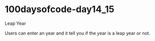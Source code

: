 # 100daysofcode-day14_15
Leap Year


Users can enter an year and it tell you if the year is a leap year or not.
